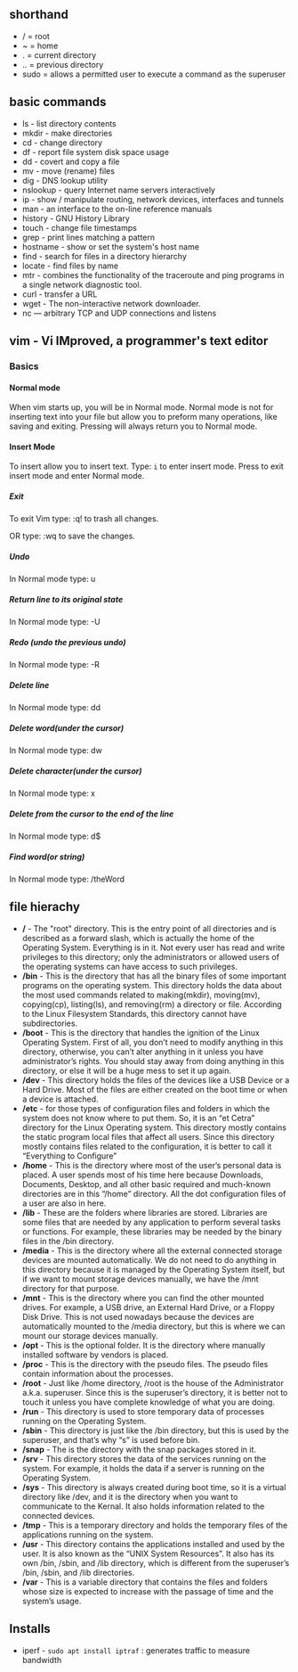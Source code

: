 ## shorthand
* / = root
* ~ = home
* . = current directory
* .. = previous directory
* sudo = allows a permitted user to execute a command as the superuser

## basic commands
* ls - list directory contents
* mkdir - make directories
* cd - change directory
* df - report file system disk space usage
* dd - covert and copy a file
* mv - move (rename) files
* dig - DNS lookup utility
* nslookup - query Internet name servers interactively
* ip - show / manipulate routing, network devices, interfaces and tunnels
* man - an interface to the on-line reference manuals
* history - GNU History Library
* touch - change file timestamps
* grep  - print lines matching a pattern
* hostname - show or set the system's host name
* find - search for files in a directory hierarchy
* locate - find files by name
* mtr - combines the functionality of the traceroute and ping programs in a single network diagnostic tool.
* curl - transfer a URL
* wget - The non-interactive network downloader.
* nc — arbitrary TCP and UDP connections and listens


## vim - Vi IMproved, a programmer's text editor
### Basics
#### Normal mode
When vim starts up, you will be in Normal mode. Normal mode is not for inserting text into your file but allow you to preform many operations, like saving and exiting. Pressing <ESC> will always return you to Normal mode.

#### Insert Mode
To insert allow you to insert text. Type: `i` to enter insert mode. Press <ESC> to exit insert mode and enter Normal mode.

##### Exit
To exit Vim type:
<ESC> :q! <ENTER> to trash all changes.

OR type:
<ESC> :wq <ENTER> to save the changes.

##### Undo
In Normal mode type: u
##### Return line to its original state
In Normal mode type: <SHIFT>-U
##### Redo (undo the previous undo)
In Normal mode type: <CTRL>-R
##### Delete line
In Normal mode type: dd
##### Delete word(under the cursor)
In Normal mode type: dw
##### Delete character(under the cursor)
In Normal mode type: x
##### Delete from the cursor to the end of the line
In Normal mode type: d$
##### Find word(or string)
In Normal mode type: /theWord <ENTER>

## file hierachy
* **/** - The "root" directory. This is the entry point of all directories and is described as a forward slash, which is actually the home of the Operating System. Everything is in it. Not every user has read and write privileges to this directory; only the administrators or allowed users of the operating systems can have access to such privileges.
* **/bin** - This is the directory that has all the binary files of some important programs on the operating system. This directory holds the data about the most used commands related to making(mkdir), moving(mv), copying(cp), listing(ls), and removing(rm) a directory or file. According to the Linux Filesystem Standards, this directory cannot have subdirectories.
* **/boot** - This is the directory that handles the ignition of the Linux Operating System. First of all, you don’t need to modify anything in this directory, otherwise, you can’t alter anything in it unless you have administrator’s rights. You should stay away from doing anything in this directory, or else it will be a huge mess to set it up again.
* **/dev** - This directory holds the files of the devices like a USB Device or a Hard Drive. Most of the files are either created on the boot time or when a device is attached.
* **/etc** - for those types of configuration files and folders in which the system does not know where to put them. So, it is an “et Cetra” directory for the Linux Operating system. This directory mostly contains the static program local files that affect all users. Since this directory mostly contains files related to the configuration, it is better to call it “Everything to Configure”
* **/home** - This is the directory where most of the user’s personal data is placed. A user spends most of his time here because Downloads, Documents, Desktop, and all other basic required and much-known directories are in this “/home” directory. All the dot configuration files of a user are also in here.
* **/lib** - These are the folders where libraries are stored. Libraries are some files that are needed by any application to perform several tasks or functions. For example, these libraries may be needed by the binary files in the /bin directory.
* **/media** - This is the directory where all the external connected storage devices are mounted automatically. We do not need to do anything in this directory because it is managed by the Operating System itself, but if we want to mount storage devices manually, we have the /mnt directory for that purpose.
* **/mnt** - This is the directory where you can find the other mounted drives. For example, a USB drive, an External Hard Drive, or a Floppy Disk Drive. This is not used nowadays because the devices are automatically mounted to the /media directory, but this is where we can mount our storage devices manually.
* **/opt** - This is the optional folder. It is the directory where manually installed software by vendors is placed.
* **/proc** - This is the directory with the pseudo files. The pseudo files contain information about the processes.
* **/root** - Just like /home directory, /root is the house of the Administrator a.k.a. superuser. Since this is the superuser’s directory, it is better not to touch it unless you have complete knowledge of what you are doing.
* **/run** - This directory is used to store temporary data of processes running on the Operating System.
* **/sbin** - This directory is just like the /bin directory, but this is used by the superuser, and that’s why “s” is used before bin.
* **/snap** - The is the directory with the snap packages stored in it.
* **/srv** - This directory stores the data of the services running on the system. For example, it holds the data if a server is running on the Operating System.
* **/sys** - This directory is always created during boot time, so it is a virtual directory like /dev, and it is the directory when you want to communicate to the Kernal. It also holds information related to the connected devices.
* **/tmp** - This is a temporary directory and holds the temporary files of the applications running on the system.
* **/usr** - This directory contains the applications installed and used by the user. It is also known as the “UNIX System Resources”. It also has its own /bin, /sbin, and /lib directory, which is different from the superuser’s /bin, /sbin, and /lib directories.
* **/var** - This is a variable directory that contains the files and folders whose size is expected to increase with the passage of time and the system’s usage.


## Installs
* iperf - `sudo apt install iptraf` : generates traffic to measure bandwidth
